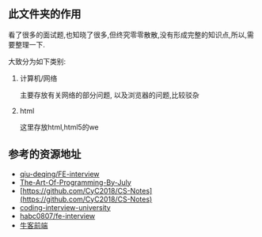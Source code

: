 ## 此文件夹的作用
看了很多的面试题,也知晓了很多,但终究零零散散,没有形成完整的知识点,所以,需要整理一下.

大致分为如下类别:
1. 计算机/网络

    主要存放有关网络的部分问题, 以及浏览器的问题,比较驳杂

2. html
   
   这里存放html,html5的we
## 参考的资源地址

- [qiu-deqing/FE-interview](https://github.com/qiu-deqing/FE-interview)
- [The-Art-Of-Programming-By-July](https://github.com/julycoding/The-Art-Of-Programming-By-July)
- [https://github.com/CyC2018/CS-Notes](https://github.com/CyC2018/CS-Notes)
- [coding-interview-university](https://github.com/jwasham/coding-interview-university/blob/master/translations/README-cn.md)
- [habc0807/fe-interview](https://github.com/habc0807/fe-interview)
- [牛客前端](https://m.nowcoder.com/tutorial/96/f5212664ab664984882b00635066ded2)